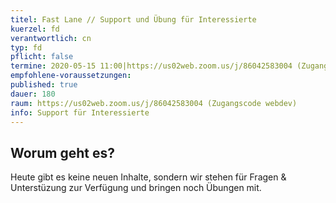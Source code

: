 ```yaml
---
titel: Fast Lane // Support und Übung für Interessierte
kuerzel: fd
verantwortlich: cn
typ: fd
pflicht: false
termine: 2020-05-15 11:00|https://us02web.zoom.us/j/86042583004 (Zugangscode webdev)
empfohlene-voraussetzungen: 
published: true
dauer: 180
raum: https://us02web.zoom.us/j/86042583004 (Zugangscode webdev)
info: Support für Interessierte
---
```


## Worum geht es?
Heute gibt es keine neuen Inhalte, sondern wir stehen für Fragen & Unterstüzung zur Verfügung und bringen noch Übungen mit.
